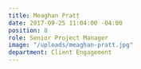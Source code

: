 ```yaml
---
title: Meaghan Pratt
date: 2017-09-25 11:04:00 -04:00
position: 8
role: Senior Project Manager
image: "/uploads/meaghan-pratt.jpg"
department: Client Engagement
---
```

